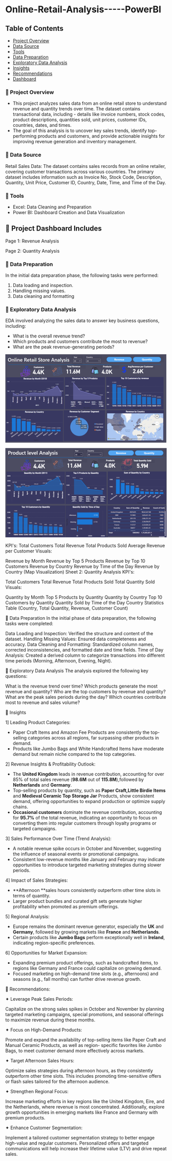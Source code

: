# Online-Retail-Analysis-----PowerBI

## Table of Contents
- [Project Overview](#project-overview)
- [Data Source](#data-source)
- [Tools](#tools)
- [Data Preparation](#data-preparation)
- [Exploratory Data Analysis](#exploratory-data-analysis)
- [Insights](#insights)
- [Recommendations](#recommendations)
- [Dashboard](#dashboard)



### 🔹 Project Overview
- This project analyzes sales data from an online retail store to understand revenue and quantity trends over time. The dataset contains transactional data, including - 
  details like invoice numbers, stock codes, product descriptions, quantities sold, unit prices, customer IDs, countries, dates, and times.
- The goal of this analysis is to uncover key sales trends, identify top-performing products and customers, and provide actionable insights for improving revenue generation 
  and inventory management.

### 🔹 Data Source
  Retail Sales Data: The dataset contains sales records from an online retailer, covering customer transactions across various countries. The primary dataset includes 
  information such as Invoice No, Stock Code, Description, Quantity, Unit Price, Customer ID, Country, Date, Time, and Time of the Day.

### 🔹 Tools
- Excel: Data Cleaning and Preparation
- Power BI: Dashboard Creation and Data Visualization

## 🔹 Project Dashboard Includes
Page 1: Revenue Analysis

Page 2: Quantity Analysis


### 🔹 Data Preparation
  In the initial data preparation phase, the following tasks were performed:

1. Data loading and inspection.
2. Handling missing values.
3. Data cleaning and formatting


### 🔹 Exploratory Data Analysis 

  EDA involved analyzing the sales data to answer key business questions, including:

- What is the overall revenue trend?
- Which products and customers contribute the most to revenue?
- What are the peak revenue-generating periods?

![Screenshot 2024-05-06 150952](https://github.com/dubeyshrutii/Online-Retail-Analysis-----PowerBI/blob/master/Screenshot%20(28).png?raw=true)

![Screenshot 2024-05-06 150952](https://github.com/dubeyshrutii/Online-Retail-Analysis-----PowerBI/blob/master/Screenshot%20(27).png?raw=true)


KPI's:
Total Customers
Total Revenue
Total Products Sold
Average Revenue per Customer
Visuals:

Revenue by Month
Revenue by Top 5 Products
Revenue by Top 10 Customers
Revenue by Country
Revenue by Time of the Day
Revenue by Country (Map Visualization)
Sheet 2: Quantity Analysis
KPI's:

Total Customers
Total Revenue
Total Products Sold
Total Quantity Sold
Visuals:

Quantity by Month
Top 5 Products by Quantity
Quantity by Country
Top 10 Customers by Quantity
Quantity Sold by Time of the Day
Country Statistics Table (Country, Total Quantity, Revenue, Customer Count)

🔹 Data Preparation
In the initial phase of data preparation, the following tasks were completed:

Data Loading and Inspection: Verified the structure and content of the dataset.
Handling Missing Values: Ensured data completeness and accuracy.
Data Cleaning and Formatting: Standardized column names, corrected inconsistencies, and formatted date and time fields.
Time of Day Analysis: Created a derived column to categorize transactions into different time periods (Morning, Afternoon, Evening, Night).

🔹 Exploratory Data Analysis
The analysis explored the following key questions:

What is the revenue trend over time?
Which products generate the most revenue and quantity?
Who are the top customers by revenue and quantity?
What are the peak sales periods during the day?
Which countries contribute most to revenue and sales volume?

🔹 Insights

1] Leading Product Categories:

- Paper Craft Items and Amazon Fee Products are consistently the top-selling categories across all regions, far surpassing 
  other products in demand.
- Products like Jumbo Bags and White Handcrafted Items have moderate demand but remain niche compared to the top categories.

2] Revenue Insights & Profitability Outlook:

- The **United Kingdom** leads in revenue contribution, accounting for over 85% of total sales revenue (**98.6M** out of 
  **115.8M**),followed by **Netherlands** and **Germany**.
- Top-selling products by quantity, such as **Paper Craft,Little Birdie Items** and **Medieval Ceramic Top Storage Jar** 
  Products, show consistent demand, 
  offering opportunities to expand production or optimize supply chains.
- **Occasional customers** dominate the revenue contribution, accounting for **95.7%** of the total revenue, indicating an 
  opportunity to focus on converting them into regular customers through loyalty programs or targeted campaigns.

3] Sales Performance Over Time (Trend Analysis):

- A notable revenue spike occurs in October and November, suggesting the influence of seasonal events or promotional 
  campaigns.
- Consistent low-revenue months like January and February may indicate opportunities to introduce targeted marketing 
  strategies during slower periods.

4] Impact of Sales Strategies:

- **Afternoon **sales hours consistently outperform other time slots in terms of quantity.
- Larger product bundles and curated gift sets generate higher profitability when promoted as premium offerings.

5] Regional Analysis:

- Europe remains the dominant revenue generator, especially the **UK** and **Germany**, followed by growing markets like 
  **France** and **Netherlands**.
- Certain products like **Jumbo Bags** perform exceptionally well in **Ireland**, indicating region-specific preferences.

6] Opportunities for Market Expansion:

- Expanding premium product offerings, such as handcrafted items, to regions like Germany and France could capitalize on 
  growing demand.
- Focused marketing on high-demand time slots (e.g., afternoons) and seasons (e.g., fall months) can further drive revenue 
  growth.

🔹 Recommendations:

✦ Leverage Peak Sales Periods:

 Capitalize on the strong sales spikes in October and November by planning targeted marketing campaigns, special 
 promotions, and seasonal offerings to maximize revenue during these months.

✦ Focus on High-Demand Products:

 Promote and expand the availability of top-selling items like Paper Craft and Manual Ceramic Products, as well as region- 
 specific favorites like Jumbo Bags, to meet customer demand more effectively across markets.

✦ Target Afternoon Sales Hours:

 Optimize sales strategies during afternoon hours, as they consistently outperform other time slots. This includes 
 promoting time-sensitive offers or flash sales tailored for the afternoon audience.

✦ Strengthen Regional Focus:

 Increase marketing efforts in key regions like the United Kingdom, Eire, and the Netherlands, where revenue is most 
 concentrated. Additionally, explore growth opportunities in emerging markets like France and Germany with premium products.

✦ Enhance Customer Segmentation:

 Implement a tailored customer segmentation strategy to better engage high-value and regular customers. Personalized offers 
 and targeted communications will help increase their lifetime value (LTV) and drive repeat sales.
